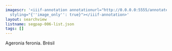 ```yaml
---
imagescr: '<iiif-annotation annotationurl="http://0.0.0.0:5555/annotate/annotations/segpap-006-4.json"
  styling="{''image_only'': true}"></iiif-annotation>'
layout: searchview
listname: segpap-006-list.json
tags: []
---
```

Ageronia feronia. Brésil